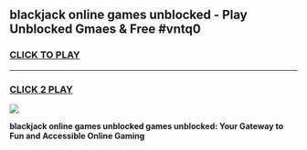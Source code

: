 
## blackjack online games unblocked - Play Unblocked Gmaes & Free #vntq0
<h3>
<a href="https://news.freeplayer.one?title=blackjack_online_games_unblocked&ref=24F">CLICK TO PLAY</a></h3>
<hr>

<h3>
<a href="https://news.freeplayer.one?title=blackjack_online_games_unblocked&ref=24F">CLICK 2 PLAY</a>
  
</h3>

<a href="https://news.freeplayer.one?title=blackjack_online_games_unblocked&ref=24F/"><img src="https://clearcache.store/games.png"></a>


**blackjack online games unblocked games unblocked: Your Gateway to Fun and Accessible Online Gaming**
